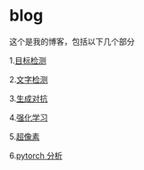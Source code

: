 ﻿# blog
这个是我的博客，包括以下几个部分

1.[目标检测](./ObjectDetection/one.md)


2.[文字检测](./Ocr/one.md)


3.[生成对抗](./Gan/one.md)


4.[强化学习](./ReinforcementLearning/one.md)


5.[超像素](./SR/one.md)


6.[pytorch 分析](./pytorch/one.md)

